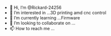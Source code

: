 - 👋 Hi, I’m @Rickard-24256
- 👀 I’m interested in ...3D printing amd cnc control
- 🌱 I’m currently learning ...Firmware
- 💞️ I’m looking to collaborate on ...
- 📫 How to reach me ...

<!---
Rickard-24256/Rickard-24256 is a ✨ special ✨ repository because its `README.md` (this file) appears on your GitHub profile.
You can click the Preview link to take a look at your changes.
--->
